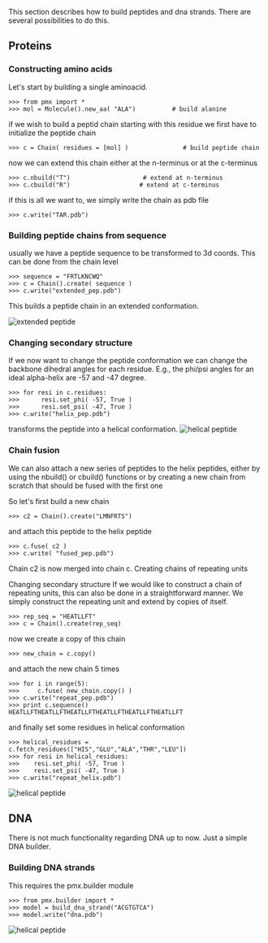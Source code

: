 This section describes how to build peptides and dna strands. There are several possibilities to do this.

## Proteins ##
### Constructing amino acids ###
Let's start by building a single aminoacid.
```
>>> from pmx import *
>>> mol = Molecule().new_aa( "ALA")          # build alanine
```

if we wish to build a peptid chain starting with this residue we first have to initialize the peptide chain
```
>>> c = Chain( residues = [mol] )               # build peptide chain
```
now we can extend this chain either at the n-terminus or at the c-terminus
```
>>> c.nbuild("T")                    # extend at n-terminus
>>> c.cbuild("R")                   # extend at c-terminus
```
if this is all we want to, we simply write the chain as pdb file
```
>>> c.write("TAR.pdb")
```

### Building peptide chains from sequence ###

usually we have a peptide sequence to be transformed to 3d coords. This can be done from the chain level
```
>>> sequence = "FRTLKNCWQ"
>>> c = Chain().create( sequence )
>>> c.write("extended_pep.pdb")
```

This builds a peptide chain in an extended conformation.

<img src='http://pmx.googlecode.com/files/extended_pep.png' alt='extended peptide' />



### Changing secondary structure ###

If we now want to change the peptide conformation
we can change the backbone dihedral angles
for each residue. E.g., the phi/psi angles for
an ideal alpha-helix are -57 and -47 degree.

```
>>> for resi in c.residues:
>>>      resi.set_phi( -57, True )
>>>      resi.set_psi( -47, True )
>>> c.write("helix_pep.pdb")
```

transforms the peptide into a helical conformation.
<img src='http://pmx.googlecode.com/files/helix_pep.png' alt='helical peptide' />

### Chain fusion ###

We can also attach a new series of peptides to
the helix peptides, either by using the nbuild() or
cbuild() functions or by creating a new chain
from scratch that should be fused with the
first one

So let's first build a new chain

```
>>> c2 = Chain().create("LMNFRTS")
```
and attach this peptide to the helix peptide

```
>>> c.fuse( c2 )
>>> c.write( "fused_pep.pdb")
```

Chain c2 is now merged into chain c.
Creating chains of repeating units

Changing secondary structure
If we would like to construct a chain of
repeating units, this can also be done
in a straightforward manner. We
simply construct the repeating unit
and extend by copies of itself.

```
>>> rep_seq = "HEATLLFT"
>>> c = Chain().create(rep_seq)
```

now we create a copy of this chain

```
>>> new_chain = c.copy()
```

and attach the new chain 5 times

```
>>> for i in range(5): 
>>>     c.fuse( new_chain.copy() )
>>> c.write("repeat_pep.pdb")
>>> print c.sequence()
HEATLLFTHEATLLFTHEATLLFTHEATLLFTHEATLLFTHEATLLFT
```

and finally set some residues in helical conformation

```
>>> helical_residues = c.fetch_residues(["HIS","GLU","ALA","THR","LEU"])
>>> for resi in helical_residues:
>>>    resi.set_phi( -57, True )
>>>    resi.set_psi( -47, True )
>>> c.write("repeat_helix.pdb")
```

<img src='http://pmx.googlecode.com/files/rep_helix.png' alt='helical peptide' />


## DNA ##

There is not much functionality regarding DNA up to now.
Just a simple DNA builder.

### Building DNA strands ###

This requires the pmx.builder module
```
>>> from pmx.builder import *
>>> model = build_dna_strand("ACGTGTCA")
>>> model.write("dna.pdb")
```

<img src='http://pmx.googlecode.com/files/dna_strand.png' alt='helical peptide' />